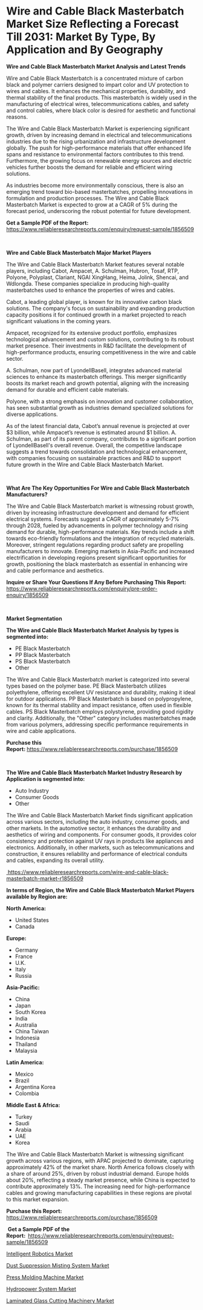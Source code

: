 <p><h1>Wire and Cable Black Masterbatch Market Size Reflecting a Forecast Till 2031: Market By Type, By Application and By Geography</h1></p><p><strong>Wire and Cable Black Masterbatch Market Analysis and Latest Trends</strong></p>
<p><p>Wire and Cable Black Masterbatch is a concentrated mixture of carbon black and polymer carriers designed to impart color and UV protection to wires and cables. It enhances the mechanical properties, durability, and thermal stability of the final products. This masterbatch is widely used in the manufacturing of electrical wires, telecommunications cables, and safety and control cables, where black color is desired for aesthetic and functional reasons.</p><p>The Wire and Cable Black Masterbatch Market is experiencing significant growth, driven by increasing demand in electrical and telecommunications industries due to the rising urbanization and infrastructure development globally. The push for high-performance materials that offer enhanced life spans and resistance to environmental factors contributes to this trend. Furthermore, the growing focus on renewable energy sources and electric vehicles further boosts the demand for reliable and efficient wiring solutions.</p><p>As industries become more environmentally conscious, there is also an emerging trend toward bio-based masterbatches, propelling innovations in formulation and production processes. The Wire and Cable Black Masterbatch Market is expected to grow at a CAGR of 5% during the forecast period, underscoring the robust potential for future development.</p></p>
<p><strong>Get a Sample PDF of the Report:&nbsp;</strong> <a href="https://www.reliableresearchreports.com/enquiry/request-sample/1856509?utm_campaign=7&utm_medium=2&utm_source=Github&utm_content=ia&utm_term=20102024&utm_id=wire-and-cable-black-masterbatch">https://www.reliableresearchreports.com/enquiry/request-sample/1856509</a></p>
<p>&nbsp;</p>
<p><strong>Wire and Cable Black Masterbatch Major Market Players</strong></p>
<p><p>The Wire and Cable Black Masterbatch Market features several notable players, including Cabot, Ampacet, A. Schulman, Hubron, Tosaf, RTP, Polyone, Polyplast, Clariant, NGAI XingHang, Heima, Jolink, Shencai, and Wdlongda. These companies specialize in producing high-quality masterbatches used to enhance the properties of wires and cables.</p><p>Cabot, a leading global player, is known for its innovative carbon black solutions. The company's focus on sustainability and expanding production capacity positions it for continued growth in a market projected to reach significant valuations in the coming years. </p><p>Ampacet, recognized for its extensive product portfolio, emphasizes technological advancement and custom solutions, contributing to its robust market presence. Their investments in R&D facilitate the development of high-performance products, ensuring competitiveness in the wire and cable sector.</p><p>A. Schulman, now part of LyondellBasell, integrates advanced material sciences to enhance its masterbatch offerings. This merger significantly boosts its market reach and growth potential, aligning with the increasing demand for durable and efficient cable materials.</p><p>Polyone, with a strong emphasis on innovation and customer collaboration, has seen substantial growth as industries demand specialized solutions for diverse applications.</p><p>As of the latest financial data, Cabot’s annual revenue is projected at over $3 billion, while Ampacet’s revenue is estimated around $1 billion. A. Schulman, as part of its parent company, contributes to a significant portion of LyondellBasell's overall revenue. Overall, the competitive landscape suggests a trend towards consolidation and technological enhancement, with companies focusing on sustainable practices and R&D to support future growth in the Wire and Cable Black Masterbatch Market.</p></p>
<p>&nbsp;</p>
<p><strong>What Are The Key Opportunities For Wire and Cable Black Masterbatch Manufacturers?</strong></p>
<p><p>The Wire and Cable Black Masterbatch market is witnessing robust growth, driven by increasing infrastructure development and demand for efficient electrical systems. Forecasts suggest a CAGR of approximately 5-7% through 2028, fueled by advancements in polymer technology and rising demand for durable, high-performance materials. Key trends include a shift towards eco-friendly formulations and the integration of recycled materials. Moreover, stringent regulations regarding product safety are propelling manufacturers to innovate. Emerging markets in Asia-Pacific and increased electrification in developing regions present significant opportunities for growth, positioning the black masterbatch as essential in enhancing wire and cable performance and aesthetics.</p></p>
<p><strong>Inquire or Share Your Questions If Any Before Purchasing This Report:</strong> <a href="https://www.reliableresearchreports.com/enquiry/pre-order-enquiry/1856509?utm_campaign=7&utm_medium=2&utm_source=Github&utm_content=ia&utm_term=20102024&utm_id=wire-and-cable-black-masterbatch">https://www.reliableresearchreports.com/enquiry/pre-order-enquiry/1856509</a></p>
<p>&nbsp;</p>
<p><strong>Market Segmentation</strong></p>
<p><strong>The Wire and Cable Black Masterbatch Market Analysis by types is segmented into:</strong></p>
<p><ul><li>PE Black Masterbatch</li><li>PP Black Masterbatch</li><li>PS Black Masterbatch</li><li>Other</li></ul></p>
<p><p>The Wire and Cable Black Masterbatch market is categorized into several types based on the polymer base. PE Black Masterbatch utilizes polyethylene, offering excellent UV resistance and durability, making it ideal for outdoor applications. PP Black Masterbatch is based on polypropylene, known for its thermal stability and impact resistance, often used in flexible cables. PS Black Masterbatch employs polystyrene, providing good rigidity and clarity. Additionally, the "Other" category includes masterbatches made from various polymers, addressing specific performance requirements in wire and cable applications.</p></p>
<p><strong>Purchase this Report:&nbsp;</strong><a href="https://www.reliableresearchreports.com/purchase/1856509?utm_campaign=7&utm_medium=2&utm_source=Github&utm_content=ia&utm_term=20102024&utm_id=wire-and-cable-black-masterbatch">https://www.reliableresearchreports.com/purchase/1856509</a></p>
<p>&nbsp;</p>
<p><strong>The Wire and Cable Black Masterbatch Market Industry Research by Application is segmented into:</strong></p>
<p><ul><li>Auto Industry</li><li>Consumer Goods</li><li>Other</li></ul></p>
<p><p>The Wire and Cable Black Masterbatch Market finds significant application across various sectors, including the auto industry, consumer goods, and other markets. In the automotive sector, it enhances the durability and aesthetics of wiring and components. For consumer goods, it provides color consistency and protection against UV rays in products like appliances and electronics. Additionally, in other markets, such as telecommunications and construction, it ensures reliability and performance of electrical conduits and cables, expanding its overall utility.</p></p>
<p><a href="https://www.reliableresearchreports.com/wire-and-cable-black-masterbatch-market-r1856509?utm_campaign=7&utm_medium=2&utm_source=Github&utm_content=ia&utm_term=20102024&utm_id=wire-and-cable-black-masterbatch">&nbsp;https://www.reliableresearchreports.com/wire-and-cable-black-masterbatch-market-r1856509</a></p>
<p><strong>In terms of Region, the Wire and Cable Black Masterbatch Market Players available by Region are:</strong></p>
<p>
    <p> <strong> North America: </strong>
        <ul>
            <li>United States</li>
            <li>Canada</li>
        </ul>
        </p> 
    <p> <strong> Europe: </strong>
        <ul>
            <li>Germany</li>
            <li>France</li>
            <li>U.K.</li>
            <li>Italy</li>
            <li>Russia</li>
        </ul>
        </p> 
    <p> <strong> Asia-Pacific: </strong>
        <ul>
            <li>China</li>
            <li>Japan</li>
            <li>South Korea</li>
            <li>India</li>
            <li>Australia</li>
            <li>China Taiwan</li>
            <li>Indonesia</li>
            <li>Thailand</li>
            <li>Malaysia</li>
        </ul>
        </p> 
    <p> <strong> Latin America: </strong>
        <ul>
            <li>Mexico</li>
            <li>Brazil</li>
            <li>Argentina Korea</li>
            <li>Colombia</li>
        </ul>
        </p> 
    <p> <strong> Middle East & Africa: </strong>
        <ul>
            <li>Turkey</li>
            <li>Saudi</li>
            <li>Arabia</li>
            <li>UAE</li>
            <li>Korea</li>
        </ul>
    </p>
    </p>
<p><p>The Wire and Cable Black Masterbatch Market is witnessing significant growth across various regions, with APAC projected to dominate, capturing approximately 42% of the market share. North America follows closely with a share of around 25%, driven by robust industrial demand. Europe holds about 20%, reflecting a steady market presence, while China is expected to contribute approximately 13%. The increasing need for high-performance cables and growing manufacturing capabilities in these regions are pivotal to this market expansion.</p></p>
<p><strong>Purchase this Report: </strong><a href="https://www.reliableresearchreports.com/purchase/1856509?utm_campaign=7&utm_medium=2&utm_source=Github&utm_content=ia&utm_term=20102024&utm_id=wire-and-cable-black-masterbatch">https://www.reliableresearchreports.com/purchase/1856509</a></p>
<p>&nbsp;<strong>Get a Sample PDF of the Report:&nbsp;&nbsp;</strong><a href="https://www.reliableresearchreports.com/enquiry/request-sample/1856509?utm_campaign=7&utm_medium=2&utm_source=Github&utm_content=ia&utm_term=20102024&utm_id=wire-and-cable-black-masterbatch">https://www.reliableresearchreports.com/enquiry/request-sample/1856509</a></p>
<p><strong></strong></p>
<p><p><a href="https://www.linkedin.com/pulse/regulatory-landscape-its-influence-global-intelligent-fioye?utm_campaign=7&utm_medium=2&utm_source=Github&utm_content=ia&utm_term=20102024&utm_id=wire-and-cable-black-masterbatch">Intelligent Robotics Market</a></p><p><a href="https://github.com/MelgarBasny/Market-Research-Report-List-1/blob/main/dust-suppression-misting-system-market.md?utm_campaign=7&utm_medium=2&utm_source=Github&utm_content=ia&utm_term=20102024&utm_id=wire-and-cable-black-masterbatch">Dust Suppression Misting System Market</a></p><p><a href="https://www.linkedin.com/pulse/press-molding-machine-market-consolidation-impact-structure-jwwxc?utm_campaign=7&utm_medium=2&utm_source=Github&utm_content=ia&utm_term=20102024&utm_id=wire-and-cable-black-masterbatch">Press Molding Machine Market</a></p><p><a href="https://www.linkedin.com/pulse/hydropower-system-market-penetration-strategies-untapped-v0uhe?utm_campaign=7&utm_medium=2&utm_source=Github&utm_content=ia&utm_term=20102024&utm_id=wire-and-cable-black-masterbatch">Hydropower System Market</a></p><p><a href="https://github.com/darientvns/Market-Research-Report-List-1/blob/main/laminated-glass-cutting-machinery-market.md?utm_campaign=7&utm_medium=2&utm_source=Github&utm_content=ia&utm_term=20102024&utm_id=wire-and-cable-black-masterbatch">Laminated Glass Cutting Machinery Market</a></p></p>